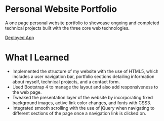 # Personal Website Portfolio

A one page personal website portfolio to showcase ongoing and completed technical projects built with the three core web technologies. 

[Deployed App](www.steventran.ca)

# What I Learned

* Implemented the structure of my website with the use of HTML5, which includes a user navigation bar, portfolio sections detailing information about myself, technical projects, and a contact form.  
* Used Bootstrap 4 to manage the layout and also add responsiveness to the web page. 
* Tweaked the presentation layer of the website by incorporating fixed background images, active link color changes, and fonts with CSS3. 
* Integrated smooth scrolling with the use of jQuery when navigating to different sections of the page once a navigation link is clicked on.
